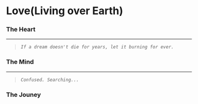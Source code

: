 # Love(Living over Earth)

### The Heart
---
> _`If a dream doesn't die for years, let it burning for ever.`_
### The Mind
---
> _`Confused. Searching...`_
### The Jouney
